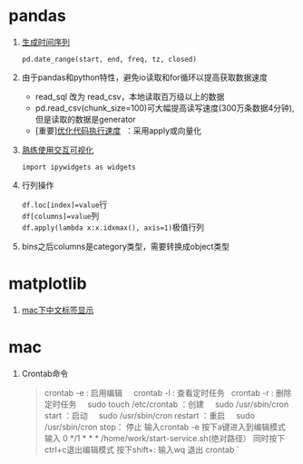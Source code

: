 # pandas
1. [生成时间序列](https://blog.csdn.net/you_are_my_dream/article/details/70209757)
    
    `pd.date_range(start, end, freq, tz, closed)`
  
2. 由于pandas和python特性，避免io读取和for循环以提高获取数据速度
     - read_sql 改为 read_csv，本地读取百万级以上的数据  
     - pd.read_csv(chunk_size=100)可大幅提高读写速度(300万条数据4分钟),但是读取的数据是generator      
     - [重要][优化代码执行速度](https://python.freelycode.com/contribution/detail/1083)  ：采用apply或向量化

3. [熟练使用交互可视化](http://ipywidgets.readthedocs.io/en/latest/examples/Using%20Interact.html)

    `import ipywidgets as widgets`
    
4. 行列操作

    `df.loc[index]=value`行  
    `df[columns]=value`列  
    `df.apply(lambda x:x.idxmax(), axis=1)`极值行列  
 
5. bins之后columns是category类型，需要转换成object类型


# matplotlib
1. [mac下中文标签显示](http://skyrover.me/2018/02/13/matplotlib_issue_solution/)


# mac
1. Crontab命令
    > crontab -e : 启用编辑
     crontab -l : 查看定时任务  
     crontab -r : 删除定时任务 
     sudo touch /etc/crontab ：创建
     sudo /usr/sbin/cron start ：启动 
     sudo /usr/sbin/cron restart ：重启 
     sudo /usr/sbin/cron stop： 停止
     输入crontab -e
     按下a键进入到编辑模式
     输入 0 */1 * * * /home/work/start-service.sh(绝对路径）
     同时按下ctrl+c退出编辑模式
     按下shift+: 输入wq 退出 crontab `
    
